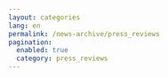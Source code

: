 ```yaml
---
layout: categories
lang: en
permalink: /news-archive/press_reviews
pagination: 
  enabled: true
  category: press_reviews
---
```

